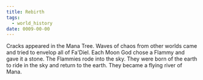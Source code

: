 ```yaml
---
title: Rebirth
tags:
  - world_history
date: 0009-00-00
---
```

Cracks appeared in the Mana Tree. Waves of chaos from other worlds came and tried to envelop all of Fa'Diel. Each Moon God chose a Flammy and gave it a stone. The Flammies rode into the sky. They were born of the earth to ride in the sky and return to the earth. They became a flying river of Mana.